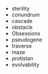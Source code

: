 - sterility
- conundrum
- cascade
- obstacle
- Obsessions
- pseudogene
- traverse
- maze
- protistan
- evolvability
